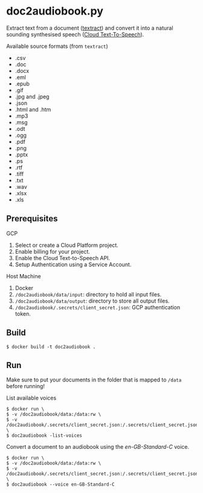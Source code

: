 # doc2audiobook.py

Extract text from a document ([textract](https://textract.readthedocs.io)) and convert it into
a natural sounding synthesised speech ([Cloud Text-To-Speech](https://cloud.google.com/text-to-speech/)).


Available source formats (from `textract`)

- .csv
- .doc
- .docx
- .eml
- .epub
- .gif
- .jpg and .jpeg
- .json
- .html and .htm
- .mp3
- .msg
- .odt
- .ogg
- .pdf
- .png
- .pptx
- .ps
- .rtf
- .tiff
- .txt
- .wav
- .xlsx
- .xls

## Prerequisites

GCP
1. Select or create a Cloud Platform project.
2. Enable billing for your project.
3. Enable the Cloud Text-to-Speech API.
4. Setup Authentication using a Service Account.

Host Machine
1. Docker
2. `/doc2audiobook/data/input`: directory to hold all input files.
3. `/doc2audiobook/data/output`: directory to store all output files.
4. `/doc2audiobook/.secrets/client_secret.json`: GCP authentication token.

## Build

```
$ docker build -t doc2audiobook .
```

## Run

Make sure to put your documents in the folder that is mapped to `/data` before running!

List available voices
```
$ docker run \
$ -v /doc2audiobook/data:/data:rw \
$ -v /doc2audiobook/.secrets/client_secret.json:/.secrets/client_secret.json:ro \
$ doc2audiobook -list-voices
```

Convert a document to an audiobook using the _en-GB-Standard-C_ voice.
```
$ docker run \
$ -v /doc2audiobook/data:/data:rw \
$ -v /doc2audiobook/.secrets/client_secret.json:/.secrets/client_secret.json:ro \
$ doc2audiobook --voice en-GB-Standard-C
```